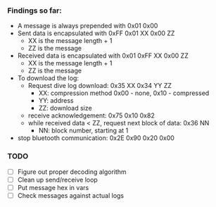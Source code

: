 ### Findings so far:

* A message is always prepended with 0x01 0x00
* Sent data is encapsulated with 0xFF 0x01 XX 0x00 ZZ
    * XX is the message length + 1 
    * ZZ is the message
* Received data is encapsulated with 0x01 0xFF XX 0x00 ZZ
    * XX is the message length + 1
    * ZZ is the message
* To download the log:
    * Request dive log download: 0x35 XX 0x34 YY ZZ
        * XX: compression method 0x00 - none, 0x10 - compressed
        * YY: address
        * ZZ: download size
    * receive acknowledgement: 0x75 0x10 0x82
    * while received data < ZZ, request next block of data: 0x36 NN
        * NN: block number, starting at 1
* stop bluetooth communication: 0x2E 0x90 0x20 0x00


### TODO
- [ ] Figure out proper decoding algorithm
- [ ] Clean up send/receive loop
- [ ] Put message hex in vars
- [ ] Check messages against actual logs